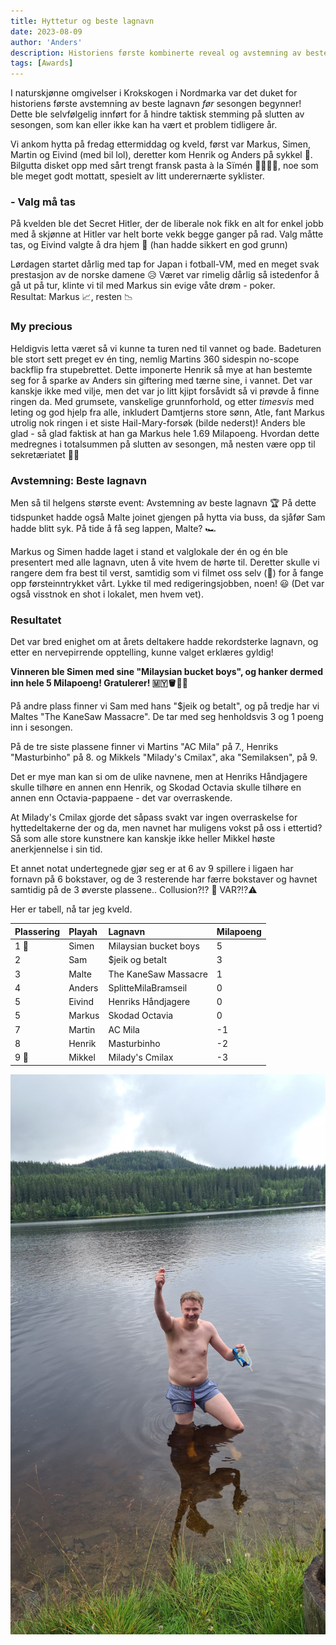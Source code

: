 ```yaml
---
title: Hyttetur og beste lagnavn
date: 2023-08-09
author: 'Anders'
description: Historiens første kombinerte reveal og avstemning av beste lagnavn tok plass på Krokskogen!
tags: [Awards]
---
```


I naturskjønne omgivelser i Krokskogen i Nordmarka var det duket for historiens første avstemning av beste lagnavn _før_ sesongen begynner!
Dette ble selvfølgelig innført for å hindre taktisk stemming på slutten av sesongen, som kan eller ikke kan ha vært et problem tidligere år.

Vi ankom hytta på fredag ettermiddag og kveld, først var Markus, Simen, Martin og Eivind (med bil lol),
deretter kom Henrik og Anders på sykkel 💪. Bilgutta disket opp med sårt trengt fransk pasta à la Sïmén 👨‍🍳🇫🇷, noe som ble meget godt mottatt,
spesielt av litt underernærte syklister.

### - Valg må tas

På kvelden ble det Secret Hitler, der de liberale nok fikk en alt for enkel jobb med å skjønne at Hitler var helt borte vekk begge ganger på rad.
Valg måtte tas, og Eivind valgte å dra hjem 🥸 (han hadde sikkert en god grunn)

Lørdagen startet dårlig med tap for Japan i fotball-VM, med en meget svak prestasjon av de norske damene 😥
Været var rimelig dårlig så istedenfor å gå ut på tur, klinte vi til med Markus sin evige våte drøm - poker.\
Resultat: Markus 📈, resten 📉

### My precious

Heldigvis letta været så vi kunne ta turen ned til vannet og bade. Badeturen ble stort sett preget ev én ting, nemlig Martins
360 sidespin no-scope backflip fra stupebrettet. Dette imponerte Henrik så mye at han bestemte seg for å sparke av Anders
sin giftering med tærne sine, i vannet. Det var kanskje ikke med vilje, men det var jo litt kjipt forsåvidt så vi prøvde å finne ringen da.
Med grumsete, vanskelige grunnforhold, og etter _timesvis_ med leting og god hjelp fra alle, inkludert Damtjerns store sønn, Atle,
fant Markus utrolig nok ringen i et siste Hail-Mary-forsøk (bilde nederst)! Anders ble glad - så glad faktisk at han ga Markus
hele 1.69 Milapoeng. Hvordan dette medregnes i totalsummen på slutten av sesongen, må nesten være opp til sekretæriatet ✍🏻

### Avstemning: Beste lagnavn

Men så til helgens største event: Avstemning av beste lagnavn 🏆 På dette tidspunket hadde også Malte joinet gjengen på hytta via buss,
da sjåfør Sam hadde blitt syk. På tide å få seg lappen, Malte? 🏎️

Markus og Simen hadde laget i stand et valglokale der én og én ble presentert med alle lagnavn, uten å vite hvem de hørte til.
Deretter skulle vi rangere dem fra best til verst, samtidig som vi filmet oss selv (🤤) for å fange opp førsteinntrykket vårt.
Lykke til med redigeringsjobben, noen! 😃 (Det var også visstnok en shot i lokalet, men hvem vet).

### Resultatet

Det var bred enighet om at årets deltakere hadde rekordsterke lagnavn, og etter en nervepirrende opptelling, kunne valget erklæres gyldig!

**Vinneren ble Simen med sine "Milaysian bucket boys", og hanker dermed inn hele 5 Milapoeng! Gratulerer! 🇲🇾🪣👦🏻**

På andre plass finner vi Sam med hans "$jeik og betalt", og på tredje har vi Maltes "The KaneSaw Massacre".
De tar med seg henholdsvis 3 og 1 poeng inn i sesongen.

På de tre siste plassene finner vi Martins "AC Mila" på 7., Henriks "Masturbinho" på 8. og Mikkels "Milady's Cmilax", aka "Semilaksen", på 9.

Det er mye man kan si om de ulike navnene, men at Henriks Håndjagere skulle tilhøre en annen enn Henrik,
og Skodad Octavia skulle tilhøre en annen enn Octavia-pappaene - det var overraskende.

At Milady's Cmilax gjorde det såpass svakt var ingen overraskelse for hyttedeltakerne der og da, men navnet har muligens vokst på oss i ettertid?
Så som alle store kunstnere kan kanskje ikke heller Mikkel høste anerkjennelse i sin tid.

Et annet notat undertegnede gjør seg er at 6 av 9 spillere i ligaen har fornavn på 6 bokstaver, og de 3 resterende har færre bokstaver
og havnet samtidig på de 3 øverste plassene.. Collusion?!? 🤔 VAR?!?⚠️

Her er tabell, nå tar jeg kveld.

| Plassering | Playah | Lagnavn               | Milapoeng |
| :--------- | :----- | :-------------------- | :-------- |
| 1 👑       | Simen  | Milaysian bucket boys | 5         |
| 2          | Sam    | $jeik og betalt       | 3         |
| 3          | Malte  | The KaneSaw Massacre  | 1         |
| 4          | Anders | SplitteMilaBramseil   | 0         |
| 5          | Eivind | Henriks Håndjagere    | 0         |
| 5          | Markus | Skodad Octavia        | 0         |
| 7          | Martin | AC Mila               | -1        |
| 8          | Henrik | Masturbinho           | -2        |
| 9 💩       | Mikkel | Milady's Cmilax       | -3        |

![My precious](../../../assets/my-precious.jpg)
